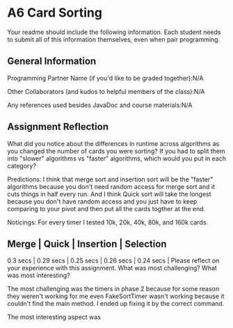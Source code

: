 # A6 Card Sorting

Your readme should include the following information. Each student needs to submit all of this information themselves, even when pair programming. 

## General Information
Programming Partner Name (if you'd like to be graded together):N/A

Other Collaborators (and kudos to helpful members of the class):N/A

Any references used besides JavaDoc and course materials:N/A

## Assignment Reflection

What did you notice about the differences in runtime across algorithms as you changed the number of cards you were sorting? If you had to split them into "slower" algorithms vs "faster" algorithms, which would you put in each category?

Predictions: I think that merge sort and insertion sort will be the "faster" algorithms because you don't need random access for merge sort and it cuts things in half every run. And I think Quick sort will take the longest because you don't have random access and you just have to keep comparing to your pivot and then put all the cards togther at the end.

Noticings: For every timer I tested 10k, 20k, 40k, 80k, and 160k cards.

Merge      | Quick | Insertion | Selection 
--------------------------------------------
0.3 secs   | 
0.29 secs  |
0.25 secs  |
0.26 secs  |
0.24 secs  |
Please reflect on your experience with this assignment. What was most challenging? What was most interesting?

The most challenging was the timers in phase 2 because for some reason they weren't working for me even FakeSortTimer wasn't working because it couldn't find the main method. I ended up fixing it by the correct command. 

The most interesting aspect was 